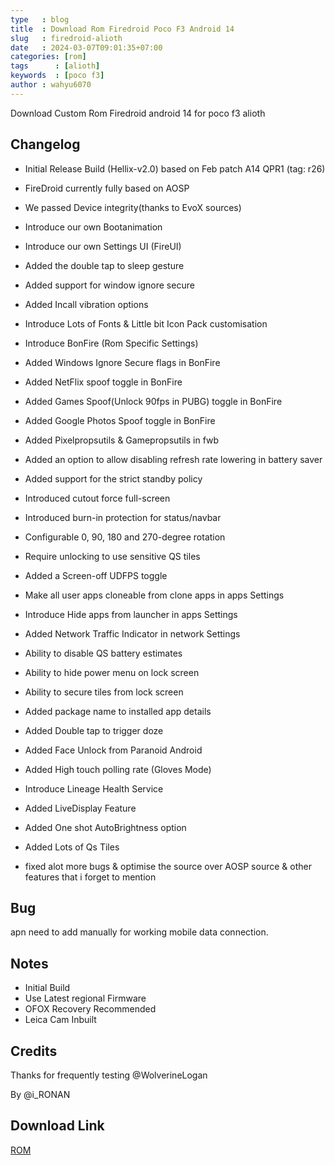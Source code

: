 ```yaml
---
type   : blog
title  : Download Rom Firedroid Poco F3 Android 14
slug   : firedroid-alioth
date   : 2024-03-07T09:01:35+07:00
categories: [rom]
tags      : [alioth]
keywords  : [poco f3]
author : wahyu6070
---
```


Download Custom Rom Firedroid android 14 for poco f3 alioth

## Changelog
- Initial Release Build (Hellix-v2.0) based on Feb patch A14 QPR1 (tag: r26)

- FireDroid currently fully based on AOSP

- We passed Device integrity(thanks to EvoX sources)

- Introduce our own Bootanimation 

- Introduce our own Settings UI (FireUI)

- Added the double tap to sleep gesture

- Added support for window ignore secure

- Added Incall vibration options

- Introduce Lots of Fonts & Little bit Icon Pack customisation

- Introduce BonFire (Rom Specific Settings)

- Added Windows Ignore Secure flags in BonFire

- Added NetFlix spoof toggle in BonFire

- Added Games Spoof(Unlock 90fps in PUBG) toggle in BonFire 

- Added Google Photos Spoof toggle in BonFire

- Added Pixelpropsutils & Gamepropsutils in fwb

- Added an option to allow disabling refresh rate lowering in battery saver

- Added support for the strict standby policy

- Introduced cutout force full-screen

- Introduced burn-in protection for status/navbar

- Configurable 0, 90, 180 and 270-degree rotation

- Require unlocking to use sensitive QS tiles

- Added a Screen-off UDFPS toggle

- Make all user apps cloneable from clone apps in apps Settings 

- Introduce Hide apps from launcher in apps Settings

- Added Network Traffic Indicator in network Settings 

- Ability to disable QS battery estimates

- Ability to hide power menu on lock screen

- Ability to secure tiles from lock screen

- Added package name to installed app details

- Added Double tap to trigger doze

- Added Face Unlock from Paranoid Android

- Added High touch polling rate (Gloves Mode)

- Introduce Lineage Health Service

- Added LiveDisplay Feature

- Added One shot AutoBrightness option

- Added Lots of Qs Tiles 

- fixed alot more bugs & optimise the source over AOSP source & other features that i forget to mention

## Bug
apn need to add manually for working mobile data connection.

## Notes
- Initial Build
- Use Latest regional Firmware
- OFOX Recovery Recommended
- Leica Cam Inbuilt

## Credits
Thanks for frequently testing @WolverineLogan

By @i_RONAN

## Download Link 

[ROM](https://www.pling.com/p/2132265/)



